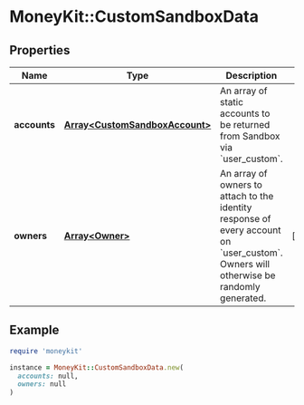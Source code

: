 # MoneyKit::CustomSandboxData

## Properties

| Name | Type | Description | Notes |
| ---- | ---- | ----------- | ----- |
| **accounts** | [**Array&lt;CustomSandboxAccount&gt;**](CustomSandboxAccount.md) | An array of static accounts to be returned from Sandbox via &#x60;user_custom&#x60;. |  |
| **owners** | [**Array&lt;Owner&gt;**](Owner.md) | An array of owners to attach to the identity response of every account on &#x60;user_custom&#x60;. Owners will otherwise be randomly generated. | [optional] |

## Example

```ruby
require 'moneykit'

instance = MoneyKit::CustomSandboxData.new(
  accounts: null,
  owners: null
)
```

